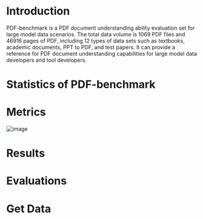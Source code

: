 # Introduction
   PDF-benchmark is a PDF document understanding ability evaluation set for large model data scenarios. The total data volume is 1069 PDF files and 46916 pages of PDF, including 12 types of data sets such as textbooks, academic documents, PPT to PDF, and test papers. It can provide a reference for PDF document understanding capabilities for large model data developers and tool developers.

# Statistics of PDF-benchmark


# Metrics
![image](https://github.com/quyuan01/pdf-extract-bench/assets/102640628/28f8601f-e792-45db-b616-c4e562b31bcc)


# Results


# Evaluations


# Get Data
